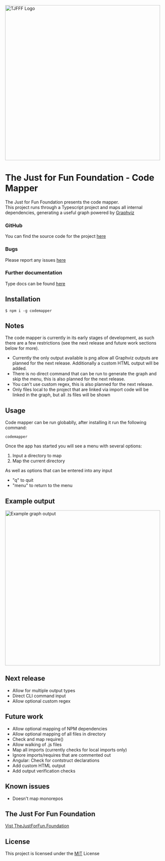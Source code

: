 <img src="https://thejustforfun.foundation/wp-content/uploads/2019/03/Logo.png" alt="TJFFF Logo" width="500"/>

# The Just for Fun Foundation - Code Mapper

The Just for Fun Foundation presents the code mapper. <br/>
This project runs through a Typescript project and maps all internal dependencies, generating a useful graph powered by [Graphviz](https://www.graphviz.org/)

### GitHub

You can find the source code for the project [here](https://github.com/thejff/codemapper)

### Bugs

Please report any issues [here](https://github.com/thejff/codemapper/issues)

### Further documentation

Type docs can be found [here](https://tjff.github.io/codemapper)

## Installation

```
$ npm i -g codemapper
```

## Notes

The code mapper is currently in its early stages of development, as such there are a few restrictions (see the next release and future work sections below for more). <br/>

- Currently the only output available is png allow all Graphviz outputs are planned for the next release. Additionally a custom HTML output will be added.
- There is no direct command that can be run to generate the graph and skip the menu, this is also planned for the next release.
- You can't use custom regex, this is also planned for the next release.
- Only files local to the project that are linked via import code will be linked in the graph, but all .ts files will be shown

## Usage

Code mapper can be run globablly, after installing it run the following command:

```
codemapper
```

Once the app has started you will see a menu with several options:

1. Input a directory to map
2. Map the current directory

As well as options that can be entered into any input

- "q" to quit
- "menu" to return to the menu

## Example output

<img src="https://thejustforfun.foundation/wp-content/uploads/2019/03/codemapper-20190310.png" alt="Example graph output" width="500"/>

## Next release

- Allow for multiple output types
- Direct CLI command input
- Allow optional custom regex

## Future work

- Allow optional mapping of NPM dependencies
- Allow optional mapping of all files in directory
- Check and map require()
- Allow walking of .js files
- Map all imports (currently checks for local imports only)
- Ignore imports/requires that are commented out
- Angular: Check for contstruct declarations
- Add custom HTML output
- Add output verification checks

## Known issues

- Doesn't map monorepos

## The Just For Fun Foundation

[Vist TheJustForFun.Foundation](https://thejustforfun.foundation)

## License

This project is licensed under the [MIT](https://github.com/thejff/codemapper/blob/master/LICENSE) License
